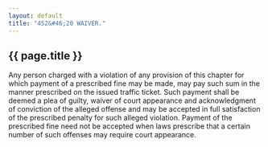 ```yaml
---
layout: default 
title: "452&#46;20 WAIVER."
---
```


{{ page.title }}
----------------

Any person charged with a violation of any provision of this chapter for
which payment of a prescribed fine may be made, may pay such sum in the
manner prescribed on the issued traffic ticket. Such payment shall be
deemed a plea of guilty, waiver of court appearance and acknowledgment
of conviction of the alleged offense and may be accepted in full
satisfaction of the prescribed penalty for such alleged violation.
Payment of the prescribed fine need not be accepted when laws prescribe
that a certain number of such offenses may require court appearance.
